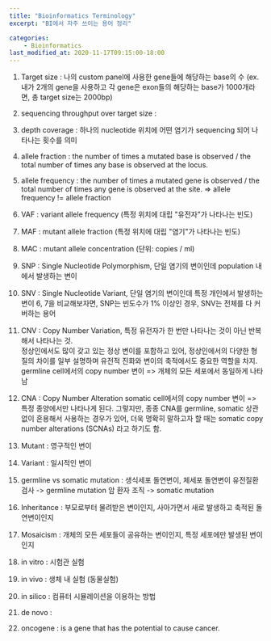 ```yaml
---
title: "Bioinformatics Terminology"
excerpt: "BI에서 자주 쓰이는 용어 정리"

categories: 
    - Bioinformatics
last_modified_at: 2020-11-17T09:15:00-18:00
---
```


1. Target size : 나의 custom panel에 사용한 gene들에 해당하는 base의 수
(ex. 내가 2개의 gene을 사용하고 각 gene은 exon들의 해당하는 base가 1000개라면, 총 target size는 2000bp)
1. sequencing throughput over target size :
1. depth coverage : 하나의 nucleotide 위치에 어떤 염기가 sequencing 되어 나타나는 횟수를 의미



1. allele fraction : the number of times a mutated base is observed / the total number of times any base is observed at the locus.
1. allele frequency : the number of times a mutated gene is observed / the total number of times any gene is observed at the site.
=> allele frequency != allele fraction
1. VAF : variant allele frequency (특정 위치에 대립 "유전자"가 나타나는 빈도)
1. MAF : mutant allele fraction (특정 위치에 대립 "염기"가 나타나는 빈도)
1. MAC : mutant allele concentration (단위: copies / ml)



1. SNP : Single Nucleotide Polymorphism, 단일 염기의 변이인데 population 내에서 발생하는 변이
1. SNV : Single Nucleotide Variant, 단일 염기의 변이인데 특정 개인에서 발생하는 변이
6, 7을 비교해보자면, SNP는 빈도수가 1% 이상인 경우, SNV는 전체를 다 커버하는 용어


1. CNV : Copy Number Variation, 특정 유전자가 한 번만 나타나는 것이 아닌 반복해서 나타나는 것.  
정상인에서도 많이 갖고 있는 정상 변이를 포함하고 있어, 정상인에서의 다양한 형질의 차이를 일부 설명하며 유전적 진화와 변이의 축적에서도 중요한 역할을 차지.  
germline cell에서의 copy number 변이 => 개체의 모든 세포에서 동일하게 나타남
1. CNA : Copy Number Alteration
somatic cell에서의 copy number 변이 => 특정 종양에서만 나타나게 된다. 
그렇지만, 종종 CNA를 germline, somatic 상관없이 혼용해서 사용하는 경우가 있어, 더욱 명확히 말하고자 할 때는 somatic copy number alterations (SCNAs) 라고 하기도 함.


1. Mutant : 영구적인 변이
1. Variant : 일시적인 변이


1. germline vs somatic mutation : 생식세포 돌연변이, 체세포 돌연변이
유전질환 검사 -> germline mutation
암 환자 조직 -> somatic mutation
1. Inheritance : 부모로부터 물려받은 변이인지, 사아가면서 새로 발생하고 축적된 돌연변이인지
1. Mosaicism : 개체의 모든 세포들이 공유하는 변이인지, 특정 세포에만 발생된 변이인지


1. in vitro : 시험관 실험
1. in vivo : 생체 내 실험 (동물실험)
1. in silico : 컴퓨터 시뮬레이션을 이용하는 방법
1. de novo : 


1. oncogene : is a gene that has the potential to cause cancer. 
